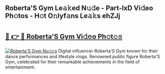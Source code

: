 ## Roberta&#039;S Gym Le𝚊𝚔ed N𝚞𝚍e - Part-lxD Vi𝚍eo Ph𝚘tos - H𝚘t O𝚗lyf𝚊ns Le𝚊𝚔s ehZJj

# <h2><a href="http://hf7kvo.feru.top/?c=Roberta%26%23039%3bS+Gym">🔗 👉 🔴 Roberta&#039;S Gym Vi𝚍𝚎o Ph𝚘t𝚘𝚜</a></h2>

[![Roberta&#039;S Gym Nu𝚍𝚎s](https://i.imgur.com/0TWrTi3.gif)](http://hf7kvo.feru.top/?c=Roberta%26%23039%3bS+Gym)
Digital influencer Roberta&#039;S Gym known for their dance performances and lifestyle vlogs. Renowned public figure Roberta&#039;S Gym, celebrated for their remarkable achievements in the field of entertainment. 
